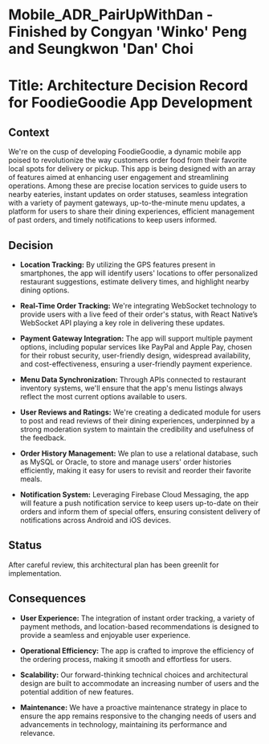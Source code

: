 # Mobile_ADR_PairUpWithDan - Finished by Congyan 'Winko' Peng and Seungkwon 'Dan' Choi

# Title: Architecture Decision Record for FoodieGoodie App Development

## Context
   We're on the cusp of developing FoodieGoodie, a dynamic mobile app poised to revolutionize the way customers order food from their favorite local spots for delivery or pickup. This app is being designed with an array of features aimed at enhancing user engagement and streamlining operations. Among these are precise location services to guide users to nearby eateries, instant updates on order statuses, seamless integration with a variety of payment gateways, up-to-the-minute menu updates, a platform for users to share their dining experiences, efficient management of past orders, and timely notifications to keep users informed.

## Decision

- **Location Tracking:** By utilizing the GPS features present in smartphones, the app will identify users' locations to offer personalized restaurant suggestions, estimate delivery times, and highlight nearby dining options.
- **Real-Time Order Tracking:** We're integrating WebSocket technology to provide users with a live feed of their order's status, with React Native’s WebSocket API playing a key role in delivering these updates.

- **Payment Gateway Integration:** The app will support multiple payment options, including popular services like PayPal and Apple Pay, chosen for their robust security, user-friendly design, widespread availability, and cost-effectiveness, ensuring a user-friendly payment experience.

- **Menu Data Synchronization:** Through APIs connected to restaurant inventory systems, we'll ensure that the app's menu listings always reflect the most current options available to users.

- **User Reviews and Ratings:** We're creating a dedicated module for users to post and read reviews of their dining experiences, underpinned by a strong moderation system to maintain the credibility and usefulness of the feedback.

- **Order History Management:** We plan to use a relational database, such as MySQL or Oracle, to store and manage users' order histories efficiently, making it easy for users to revisit and reorder their favorite meals.

- **Notification System:** Leveraging Firebase Cloud Messaging, the app will feature a push notification service to keep users up-to-date on their orders and inform them of special offers, ensuring consistent delivery of notifications across Android and iOS devices.

## Status
   After careful review, this architectural plan has been greenlit for implementation.

## Consequences

- **User Experience:** The integration of instant order tracking, a variety of payment methods, and location-based recommendations is designed to provide a seamless and enjoyable user experience.
- **Operational Efficiency:** The app is crafted to improve the efficiency of the ordering process, making it smooth and effortless for users.

- **Scalability:** Our forward-thinking technical choices and architectural design are built to accommodate an increasing number of users and the potential addition of new features.

- **Maintenance:** We have a proactive maintenance strategy in place to ensure the app remains responsive to the changing needs of users and advancements in technology, maintaining its performance and relevance.

 
